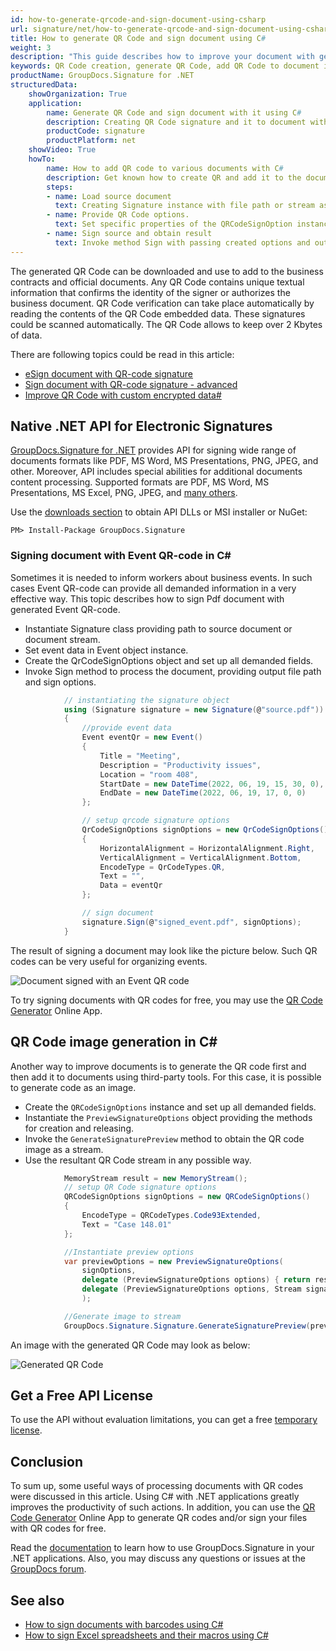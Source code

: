 ```yaml
---
id: how-to-generate-qrcode-and-sign-document-using-csharp
url: signature/net/how-to-generate-qrcode-and-sign-document-using-csharp
title: How to generate QR Code and sign document using C#
weight: 3
description: "This guide describes how to improve your document with generated QR code using C#. Sign your documents with QR Code and various standard QR code elements like Event QR Code, contact QR Code as VCard or MeCard, SEPA payment QR Code using GroupDocs.Signature .NET API by GroupDocs."
keywords: QR Code creation, generate QR Code, add QR Code to document in CSharp, Sign document with QR Event in CSharp, VCard or MeCard QR Code.
productName: GroupDocs.Signature for .NET
structuredData:
    showOrganization: True
    application:    
        name: Generate QR Code and sign document with it using C#    
        description: Creating QR Code signature and it to document with C# language by GroupDocs.Signature for .NET APIs
        productCode: signature
        productPlatform: net 
    showVideo: True
    howTo:
        name: How to add QR code to various documents with C# 
        description: Get known how to create QR and add it to the document using C#
        steps:
        - name: Load source document
          text: Creating Signature instance with file path or stream as a constructor parameter will load the document. 
        - name: Provide QR Code options. 
          text: Set specific properties of the QRCodeSignOption instance like a QR Code type, QR code text and signature appearance settings.
        - name: Sign source and obtain result 
          text: Invoke method Sign with passing created options and output file data. You can save signed file using file path or stream.
---
```


The generated QR Code can be downloaded and use to add to the business contracts and official documents. Any QR Code contains unique textual information that confirms the identity of the signer or authorizes the business document. QR Code verification can take place automatically by reading the contents of the QR Code embedded data. These signatures could be scanned automatically. The QR Code allows to keep over 2 Kbytes of data.

There are following topics could be read in this article:

* [eSign document with QR-code signature](signature/net/esign-document-with-qr-code-signature/)
* [Sign document with QR-code signature - advanced](signature/net/sign-document-with-qr-code-signature-advanced/)
* [Improve QR Code with custom encrypted data#](signature/net/sign-document-with-embedded-and-encrypted-data-in-qr-code-signatures/)

## Native .NET API for Electronic Signatures

[GroupDocs.Signature for .NET](https://products.groupdocs.com/signature/net) provides API for signing wide range of documents formats like PDF, MS Word, MS Presentations, PNG, JPEG, and other. Moreover, API includes special abilities for additional documents content processing. Supported formats are PDF, MS Word, MS Presentations, MS Excel, PNG, JPEG, and [many others](https://docs.groupdocs.com/signature/net/supported-document-formats/).

Use the [downloads section](https://downloads.groupdocs.com/signature/net) to obtain API DLLs or MSI installer or NuGet:

```nuget
PM> Install-Package GroupDocs.Signature
```

### Signing document with Event QR-code in C\#

Sometimes it is needed to inform workers about business events. In such cases Event QR-code can provide all demanded information in a very effective way. This topic describes how to sign Pdf document with generated Event QR-code.

* Instantiate Signature class providing path to source document or document stream.
* Set event data in Event object instance.
* Create the QrCodeSignOptions object and set up all demanded fields.
* Invoke Sign method to process the document, providing output file path and sign options.

```cs
            // instantiating the signature object
            using (Signature signature = new Signature(@"source.pdf"))
            {
                //provide event data
                Event eventQr = new Event()
                {
                    Title = "Meeting",
                    Description = "Productivity issues",
                    Location = "room 408",
                    StartDate = new DateTime(2022, 06, 19, 15, 30, 0),
                    EndDate = new DateTime(2022, 06, 19, 17, 0, 0)
                };

                // setup qrcode signature options
                QrCodeSignOptions signOptions = new QrCodeSignOptions()
                {
                    HorizontalAlignment = HorizontalAlignment.Right,
                    VerticalAlignment = VerticalAlignment.Bottom,
                    EncodeType = QrCodeTypes.QR,
                    Text = "",
                    Data = eventQr
                };

                // sign document
                signature.Sign(@"signed_event.pdf", signOptions);
            }
```

The result of signing a document may look like the picture below. Such QR codes can be very useful for organizing events.

![Document signed with an Event QR code](/signature/net/images/signature-use-cases/how-to-generate-barcode-and-sign-document-using-csharp/signed_event.png)

To try signing documents with QR codes for free, you may use the [QR Code Generator](https://products.groupdocs.app/signature/generate/qrcode) Online App.

## QR Code image generation in C\#

Another way to improve documents is to generate the QR code first and then add it to documents using third-party tools. For this case, it is possible to generate code as an image.

* Create the `QRCodeSignOptions` instance and set up all demanded fields.
* Instantiate the `PreviewSignatureOptions` object providing the methods for creation and releasing.
* Invoke the `GenerateSignaturePreview` method to obtain the QR code image as a stream.
* Use the resultant QR Code stream in any possible way.

```cs
            MemoryStream result = new MemoryStream();
            // setup QR Code signature options
            QRCodeSignOptions signOptions = new QRCodeSignOptions()
            {
                EncodeType = QRCodeTypes.Code93Extended,
                Text = "Case 148.01"
            };

            //Instantiate preview options
            var previewOptions = new PreviewSignatureOptions(
                signOptions,
                delegate (PreviewSignatureOptions options) { return result; },
                delegate (PreviewSignatureOptions options, Stream signatureStream) { }
                );

            //Generate image to stream
            GroupDocs.Signature.Signature.GenerateSignaturePreview(previewOptions);

```
An image with the generated QR Code may look as below:

![Generated QR Code](/signature/net/images/signature-use-cases/how-to-generate-barcode-and-sign-document-using-csharp/textqrcode.png)

## Get a Free API License
To use the API without evaluation limitations, you can get a free [temporary license](https://purchase.groupdocs.com/temporary-license).

## Conclusion

To sum up, some useful ways of processing documents with QR codes were discussed in this article. Using C# with .NET applications greatly improves the productivity of such actions.
In addition, you can use the [QR Code Generator](https://products.groupdocs.app/signature/generate/qrcode) Online App to generate QR codes and/or sign your files with QR codes for free.

Read the [documentation](https://docs.groupdocs.com/signature/net/) to learn how to use GroupDocs.Signature in your .NET applications. Also, you may discuss any questions or issues at the [GroupDocs forum](https://forum.groupdocs.com/).

## See also

* [How to sign documents with barcodes using C#](/signature/net/how-to-generate-barcode-and-sign-document-using-csharp)
* [How to sign Excel spreadsheets and their macros using C#](/signature/net/how-to-sign-excel-macros-using-csharp)
